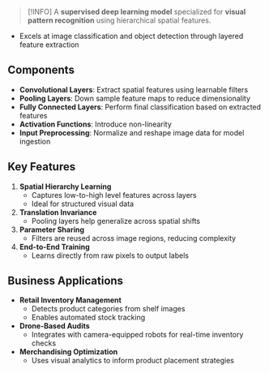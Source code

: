 
> [!INFO]
> A **supervised deep learning model** specialized for **visual pattern recognition** using hierarchical spatial features.

- Excels at image classification and object detection through layered feature extraction
## Components

- **Convolutional Layers**: Extract spatial features using learnable filters
- **Pooling Layers**: Down sample feature maps to reduce dimensionality
- **Fully Connected Layers**: Perform final classification based on extracted features
- **Activation Functions**: Introduce non-linearity
- **Input Preprocessing**: Normalize and reshape image data for model ingestion
## Key Features

1. **Spatial Hierarchy Learning**
	- Captures low-to-high level features across layers
	- Ideal for structured visual data
2. **Translation Invariance**
	- Pooling layers help generalize across spatial shifts
3. **Parameter Sharing**
	- Filters are reused across image regions, reducing complexity
4. **End-to-End Training**
	- Learns directly from raw pixels to output labels
## Business Applications

- **Retail Inventory Management**
	- Detects product categories from shelf images
	- Enables automated stock tracking
- **Drone-Based Audits**
	- Integrates with camera-equipped robots for real-time inventory checks
- **Merchandising Optimization**
	- Uses visual analytics to inform product placement strategies